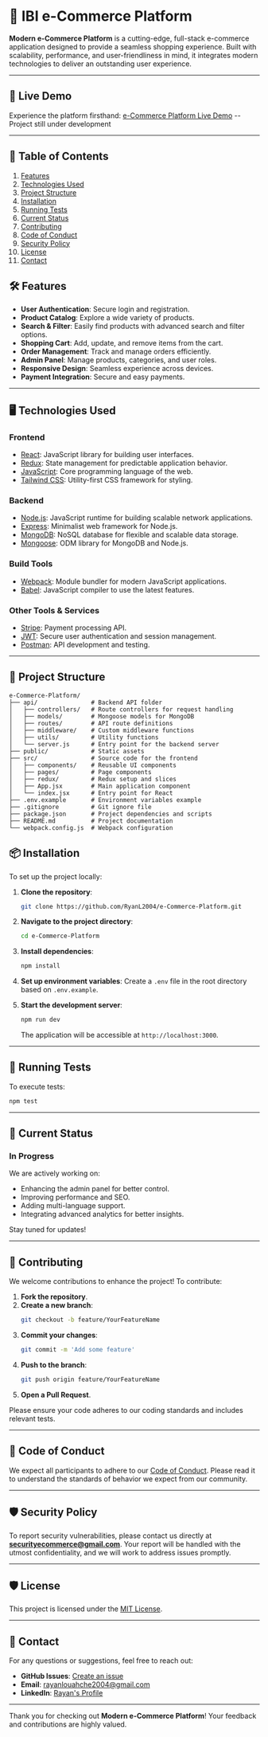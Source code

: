# 🛒 IBI e-Commerce Platform

**Modern e-Commerce Platform** is a cutting-edge, full-stack e-commerce application designed to provide a seamless shopping experience. Built with scalability, performance, and user-friendliness in mind, it integrates modern technologies to deliver an outstanding user experience.

---

## 🚀 Live Demo

Experience the platform firsthand: [e-Commerce Platform Live Demo](https://ryanl2004.github.io/e-Commerce-Platform/) -- Project still under development 

---

## 📜 Table of Contents

1. [Features](#-features)
2. [Technologies Used](#%EF%B8%8F-technologies-used)
3. [Project Structure](#-project-structure)
4. [Installation](#-installation)
5. [Running Tests](#-running-tests)
6. [Current Status](#-current-status)
7. [Contributing](#-contributing)
8. [Code of Conduct](#-code-of-conduct)
9. [Security Policy](#-security-policy)
10. [License](#-license)
11. [Contact](#-contact)

## 🛠️ Features

- **User Authentication**: Secure login and registration.
- **Product Catalog**: Explore a wide variety of products.
- **Search & Filter**: Easily find products with advanced search and filter options.
- **Shopping Cart**: Add, update, and remove items from the cart.
- **Order Management**: Track and manage orders efficiently.
- **Admin Panel**: Manage products, categories, and user roles.
- **Responsive Design**: Seamless experience across devices.
- **Payment Integration**: Secure and easy payments.

---

## 🖥️ Technologies Used

### **Frontend**

- [React](https://reactjs.org/): JavaScript library for building user interfaces.
- [Redux](https://redux.js.org/): State management for predictable application behavior.
- [JavaScript](https://developer.mozilla.org/en-US/docs/Web/JavaScript): Core programming language of the web.
- [Tailwind CSS](https://tailwindcss.com/): Utility-first CSS framework for styling.

### **Backend**

- [Node.js](https://nodejs.org/): JavaScript runtime for building scalable network applications.
- [Express](https://expressjs.com/): Minimalist web framework for Node.js.
- [MongoDB](https://www.mongodb.com/): NoSQL database for flexible and scalable data storage.
- [Mongoose](https://mongoosejs.com/): ODM library for MongoDB and Node.js.

### **Build Tools**

- [Webpack](https://webpack.js.org/): Module bundler for modern JavaScript applications.
- [Babel](https://babeljs.io/): JavaScript compiler to use the latest features.

### **Other Tools & Services**

- [Stripe](https://stripe.com/): Payment processing API.
- [JWT](https://jwt.io/): Secure user authentication and session management.
- [Postman](https://www.postman.com/): API development and testing.

---

## 📂 Project Structure

```
e-Commerce-Platform/
├── api/               # Backend API folder
│   ├── controllers/   # Route controllers for request handling
│   ├── models/        # Mongoose models for MongoDB
│   ├── routes/        # API route definitions
│   ├── middleware/    # Custom middleware functions
│   ├── utils/         # Utility functions
│   └── server.js      # Entry point for the backend server
├── public/            # Static assets
├── src/               # Source code for the frontend
│   ├── components/    # Reusable UI components
│   ├── pages/         # Page components
│   ├── redux/         # Redux setup and slices
│   ├── App.jsx        # Main application component
│   └── index.jsx      # Entry point for React
├── .env.example       # Environment variables example
├── .gitignore         # Git ignore file
├── package.json       # Project dependencies and scripts
├── README.md          # Project documentation
└── webpack.config.js  # Webpack configuration
```

## 📦 Installation

To set up the project locally:

1. **Clone the repository**:
   ```bash
   git clone https://github.com/RyanL2004/e-Commerce-Platform.git
   ```
2. **Navigate to the project directory**:
   ```bash
   cd e-Commerce-Platform
   ```
3. **Install dependencies**:
   ```bash
   npm install
   ```
4. **Set up environment variables**:
   Create a `.env` file in the root directory based on `.env.example`.

5. **Start the development server**:
   ```bash
   npm run dev
   ```
   The application will be accessible at `http://localhost:3000`.

---

## 🧪 Running Tests

To execute tests:

```bash
npm test
```

---

## 🚧 Current Status

### In Progress

We are actively working on:

- Enhancing the admin panel for better control.
- Improving performance and SEO.
- Adding multi-language support.
- Integrating advanced analytics for better insights.

Stay tuned for updates!

---

## 🤝 Contributing

We welcome contributions to enhance the project! To contribute:

1. **Fork the repository**.
2. **Create a new branch**:
   ```bash
   git checkout -b feature/YourFeatureName
   ```
3. **Commit your changes**:
   ```bash
   git commit -m 'Add some feature'
   ```
4. **Push to the branch**:
   ```bash
   git push origin feature/YourFeatureName
   ```
5. **Open a Pull Request**.

Please ensure your code adheres to our coding standards and includes relevant tests.

---

## 🌟 Code of Conduct

We expect all participants to adhere to our [Code of Conduct](CODE_OF_CONDUCT.md). Please read it to understand the standards of behavior we expect from our community.

---

## 🛡️ Security Policy

To report security vulnerabilities, please contact us directly at **securityecommerce@gmail.com**. Your report will be handled with the utmost confidentiality, and we will work to address issues promptly.

---

## 🛡️ License

This project is licensed under the [MIT License](LICENSE).

---

## 📧 Contact

For any questions or suggestions, feel free to reach out:

- **GitHub Issues**: [Create an issue](https://github.com/RyanL2004/e-Commerce-Platform/issues)
- **Email**: rayanlouahche2004@gmail.com
- **LinkedIn**: [Rayan's Profile](https://www.linkedin.com/in/rayan-louahche/)

---

Thank you for checking out **Modern e-Commerce Platform**! Your feedback and contributions are highly valued.





